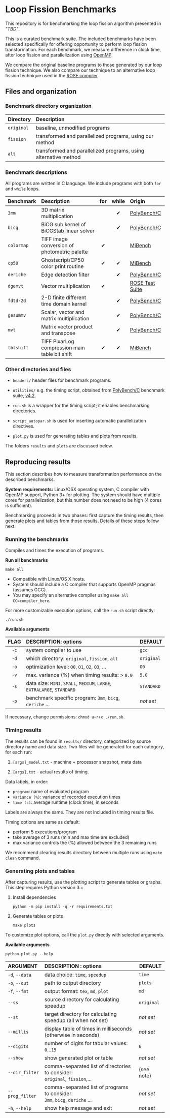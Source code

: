 # Loop Fission Benchmarks

This repository is for benchmarking the loop fission algorithm presented in _"TBD"_.

This is a curated benchmark suite. The included benchmarks have been selected specifically 
for offering opportunity to perform loop fission transformation. For each benchmark, we measure 
difference in clock time, after loop fission and parallelization using [OpenMP](https://www.openmp.org/).

We compare the original baseline programs to those generated by our loop fission technique.
We also compare our technique to an alternative loop fission technique used in the
[ROSE compiler](http://rosecompiler.org/).

## Files and organization

### Benchmark directory organization

| Directory  | Description                                                     |
|:-----------|:----------------------------------------------------------------|
| `original` | baseline, unmodified programs                                   | 
| `fission`  | transformed and parallelized programs, using our method         |
| `alt`      | transformed and parallelized programs, using alternative method |

### Benchmark descriptions

All programs are written in C language. We include programs with both `for` and `while` loops. 

| Benchmark  | Description                                    | for | while | Origin                |
|:-----------|:-----------------------------------------------|:---:|:-----:|:----------------------|
| `3mm`      | 3D matrix multiplication                       |     |   ✔   | [PolyBench/C][PB]     | 
| `bicg`     | BiCG sub kernel of BiCGStab linear solver      |     |   ✔   | [PolyBench/C][PB]     | 
| `colormap` | TIFF image conversion of photometric palette   |  ✔  |       | [MiBench][MB]         | 
| `cp50`     | Ghostscript/CP50 color print routine           |  ✔  |   ✔   | [MiBench][MB]         | 
| `deriche`  | Edge detection filter                          |     |   ✔   | [PolyBench/C][PB]     | 
| `dgemvt`   | Vector multiplication                          |  ✔  |       | [ROSE Test Suite][RT] |
| `fdtd-2d`  | 2-D finite different time domain kernel        |     |   ✔   | [PolyBench/C][PB]     | 
| `gesummv`  | Scalar, vector and matrix multiplication       |     |   ✔   | [PolyBench/C][PB]     | 
| `mvt`      | Matrix vector product and transpose            |     |   ✔   | [PolyBench/C][PB]     | 
| `tblshift` | TIFF PixarLog compression main table bit shift |  ✔  |   ✔   | [MiBench][MB]         | 

[PB]: http://web.cse.ohio-state.edu/~pouchet.2/software/polybench/
[MB]: https://vhosts.eecs.umich.edu/mibench
[RT]: https://github.com/rose-compiler/rose/tree/b5a170b408bf25c9fdb7170a5de0cb39c6ff0542/tests/roseTests/loopProcessingTests

### Other directories and files

* `headers/` header files for benchmark programs.

* `utilities/` e.g. the timing script, obtained from
   [PolyBench/C][PB] benchmark suite, [v4.2](https://sourceforge.net/projects/polybench/files/).

* `run.sh` is a wrapper for the timing script; it enables benchmarking directories.

* `script_autopar.sh` is used for inserting automatic parallelization directives. 
  
* `plot.py` is used for generating tables and plots from results.

The folders `results` and `plots` are discussed below.

## Reproducing results

This section describes how to measure transformation performance on the described benchmarks.

**System requirements:** Linux/OSX operating system, C compiler with OpenMP support, 
Python 3+ for plotting. The system should have multiple cores for parallelization, but 
this number does not need to be high (4 cores is sufficient).

Benchmarking proceeds in two phases: first capture the timing results, then generate
plots and tables from those results. Details of these steps follow next.

### Running the benchmarks

Compiles and times the execution of programs.  

**Run all benchmarks**

```text
make all
```

- Compatible with Linux/OS X hosts.
- System should include a C compiler that supports OpenMP pragmas (assumes GCC).
- You may specify an alternative compiler using `make all CC=compiler_here`.

For more customizable execution options, call the `run.sh` script directly: 
       
```text
./run.sh 
```

**Available arguments**

| FLAG | DESCRIPTION: options                                                      | DEFAULT     |
|:----:|:--------------------------------------------------------------------------|:------------|
| `-c` | system compiler to use                                                    | `gcc`       |
| `-d` | which directory:  `original`, `fission`, `alt`                            | `original`  | 
| `-o` | optimization level: `O0`, `O1`, `O2`, `O3`, ...                           | `O0`        |
| `-v` | max. variance (%) when timing results: > `0.0`                            | `5.0`       |
| `-s` | data size: `MINI`, `SMALL`, `MEDIUM`, `LARGE`, `EXTRALARGE`, `STANDARD`   | `STANDARD`  |
| `-p` | benchmark specific program: `3mm`, `bicg`, `deriche` ...                  | _not set_   |

If necessary, change permissions: `chmod u+r+x ./run.sh`.

### Timing results

The results can be found in `results/` directory, categorized by source directory name and data size. 
Two files will be generated for each category, for each run:

1. `[args]_model.txt` - machine + processor snapshot, meta data

2. `[args].txt` - actual results of timing.

Data labels, in order:

- `program`: name of evaluated program
- `variance (%)`: variance of recorded execution times
- `time (s)`: average runtime (clock time), in seconds

Labels are always the same. They are not included in timing results file.

Timing options are same as default:

- perform 5 executions/program
- take average of 3 runs (min and max time are excluded)
- max variance controls the (%) allowed between the 3 remaining runs

We recommend clearing results directory between multiple runs using `make clean` command.

### Generating plots and tables

After capturing results, use the plotting script to generate tables or graphs. This step requires Python version 3.+

1. Install dependencies

    ```text
    python -m pip install -q -r requirements.txt
    ```

2. Generate tables or plots

    ```text
    make plots
    ```

To customize plot options, call the `plot.py` directly with selected arguments.

**Available arguments**

```text
python plot.py --help
```

| ARGUMENT        | DESCRIPTION : options                                                                 | DEFAULT    |
|:----------------|:--------------------------------------------------------------------------------------|------------|
| `-d`, `--data`  | data choice: `time`, `speedup`                                                        | `time`     |
| `-o`, `--out`   | path to output directory                                                              | `plots`    |
| `-f`, `--fmt`   | output format: `tex`, `md`, `plot`                                                    | `md`       |
| `--ss`          | source directory for calculating speedup                                              | `original` |
| `--st`          | target directory for calculating speedup (all when not set)                           | _not set_  |
| `--millis`      | display table of times in milliseconds  (otherwise in seconds)                        | _not set_  |
| `--digits`      | number of digits for tabular values: `0`...`15`                                       | `6`        |
| `--show`        | show generated plot or table                                                          | _not set_  |
| `--dir_filter`  | comma-separated list of directories to consider:<br/>`original`, `fission`,...        | (see note) |
| `--prog_filter` | comma-separated list of programs to consider:<br/>`3mm`, `bicg`, `deriche` ...        | _not set_  |
| `-h`, `--help`  | show help message and exit                                                            | _not set_  |

